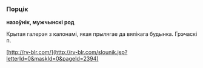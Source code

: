 ### Порцік
**назоўнік, мужчынскі род**

Крытая галерэя з калонамі, якая прылягае да вялікага будынка. Грэчаскі п.

<a rel="author">[http://rv-blr.com/](http://rv-blr.com/slounik.jsp?letterId=0&maskId=0&pageId=2394)</a>
